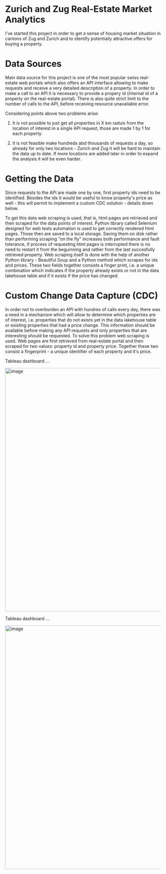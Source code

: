 # Zurich and Zug Real-Estate Market Analytics

I've started this project in order to get a sense of housing market situation in cantons of Zug and Zurich and 
to identify potentially attractive offers for buying a property. 

# Data Sources

Main data source for this project is one of the most popular swiss real-estate web portals which also offers an API interface allowing to make requests and receive a very detailed description of a property. In order to make a call to an API it is necessary to provide a propery id (internal id of a property on the real-estate portal). There is also quite strict limit to the number of calls to the API, before receiving resource unavailable error. 

Considering points above two problems arise:

1) It is not possible to just get all properties in X km raduis from the location of interest in a single API request, those are made 1 by 1 for each property.
  
2) It is not feasible make hundreds abd thousands of requests a day, so already for only two locations - Zurich and Zug it will be hard to maintain the data up to date. If more locations are added later in order to expand the analysis it will be even harder.


# Getting the Data
Since requests to the API are made one by one, first property ids need to be identified. Besides the ids it would be useful to know property's price as well - this will permit to implement a custom CDC solution - details down below.

To get this data web scraping is used, that is, html pages are retrieved and then scraped for the data points of interest.
Python library called Selenium designed for web tests automation is used to get correctly rendered html pages. Those then are saved to a local storage. Saving them on disk rather than performing scraping "on the fly" increases both performance and fault 
tolerance, if process of requesting html pages is interrupted there is no need to restart it from the beguinning and rather from the last succesfully retrieved property.
Web scraping itself is done with the help of another Python library - Beautiful Soup and a Python method which scrapes for ids and prices. These two fields together consists a finger print, i.e. a unique combination which indicates if the property already exists or not in the data lakehouse table and if it exists if the price has changed.


# Custom Change Data Capture (CDC)
In order not to overburden an API with hundres of calls every day, there was a need in a mechanism which will allow to determine
which properties are of interest, i.e. properties that do not exists yet in the data lakehouse table or existing properties that had a price change. 
This information should be available before making any API requests and only properties that are interesting should be requested. To solve this problem web scraping is used. Web pages are first retrieved from real-estate portal and then scraped for two values: property id and property price. Together these two consist a fingerprint - a unique identifier of each property and it's price.



Tableau dashboard ...

<img width="788" alt="image" src="https://github.com/StephanKnox/real-estate-project/assets/123996543/6e78f78f-09ff-477a-8852-8bdc1e247536">








Tableau dashboard ...

<img width="788" alt="image" src="https://github.com/StephanKnox/real-estate-project/assets/123996543/6e78f78f-09ff-477a-8852-8bdc1e247536">





